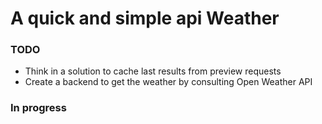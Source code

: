 # A quick and simple api Weather

### TODO 
- Think in a solution to cache last results from preview requests
- Create a backend to get the weather by consulting Open Weather API

### In progress